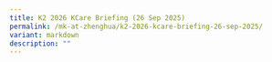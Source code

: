 ```yaml
---
title: K2 2026 KCare Briefing (26 Sep 2025)
permalink: /mk-at-zhenghua/k2-2026-kcare-briefing-26-sep-2025/
variant: markdown
description: ""
---
```

